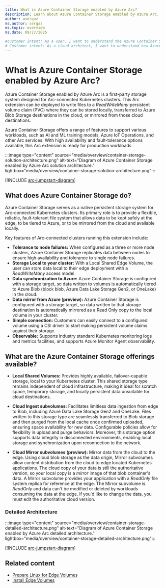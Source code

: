 ```yaml
---
title: What is Azure Container Storage enabled by Azure Arc?
description: Learn about Azure Container Storage enabled by Azure Arc, a first-party storage system designed for Arc-connected Kubernetes clusters.
author: asergaz
ms.author: sergaz
ms.topic: overview
ms.date: 09/27/2025

#customer intent: As a user, I want to understand the Azure Container Storage enabled by Azure Arc offering and its features.
# Customer intent: As a cloud architect, I want to understand how Azure Container Storage enabled by Azure Arc functions, so that I can evaluate its suitability for providing persistent storage in Arc-connected Kubernetes clusters.
---
```


# What is Azure Container Storage enabled by Azure Arc?

Azure Container Storage enabled by Azure Arc is a first-party storage system designed for Arc-connected Kubernetes clusters. This Arc extension can be deployed to write files to a *ReadWriteMany* persistent volume claim (PVC) where they can be stored locally, transferred to Azure Blob Storage destinations in the cloud, or mirrored from those cloud destinations. 

Azure Container Storage offers a range of features to support various workloads, such as AI and ML training models, Azure IoT Operations, and other Arc services. With high availability and fault-tolerance options available, this Arc extension is ready for production workloads. 

:::image type="content" source="media/overview/container-storage-solution-architecture.png" alt-text="Diagram of Azure Container Storage enabled by Azure Arc solution architecture." lightbox="media/overview/container-storage-solution-architecture.png":::

[!INCLUDE [arc-jumpstart-diagram](~/reusable-content/ce-skilling/azure/includes/arc-jumpstart-diagram.md)]

## What does Azure Container Storage do?

Azure Container Storage serves as a native persistent storage system for Arc-connected Kubernetes clusters. Its primary role is to provide a flexible, reliable, fault-tolerant file system that allows data to be kept safely at the edge, to be tiered to Azure, or to be mirrored from the cloud and available locally. 

Key features of Arc-connected clusters running this extension include:

- **Tolerance to node failures:** When configured as a three or more node clusters, Azure Container Storage replicates data between nodes to ensure high availability and tolerance to single node failures. 
- **Storage Local to your cluster:** With a Local Shared Edge Volume, the user can store data local to their edge deployment with a *ReadWriteMany* access model. 
- **Data synchronization to Azure:** Azure Container Storage is configured with a storage target, so data written to volumes is automatically tiered to Azure Blob (block blob, Azure Data Lake Storage Gen2, or OneLake) in the cloud. 
- **Data mirror from Azure (preview):** Azure Container Storage is configured with a storage target, so data written to that storage destination is automatically mirrored as a Read Only copy to the local volume in your cluster. 
- **Simple connection:** Customers can easily connect to a configured volume using a CSI driver to start making persistent volume claims against their storage. 
- **Observable:** Supports industry standard Kubernetes monitoring logs and metrics facilities, and supports Azure Monitor Agent observability. 

## What are the Azure Container Storage offerings available?

- **Local Shared Volumes:** Provides highly available, failover-capable storage, local to your Kubernetes cluster. This shared storage type remains independent of cloud infrastructure, making it ideal for scratch space, temporary storage, and locally persistent data unsuitable for cloud destinations. 

- **Cloud Ingest subvolumes:** Facilitates limitless data ingestion from edge to Blob, including Azure Data Lake Storage Gen2 and OneLake. Files written to this storage type are seamlessly transferred to Blob storage and then purged from the local cache once confirmed uploaded, ensuring space availability for new data. Configurable policies allow for flexibility in upload and purge behaviors. Moreover, this storage option supports data integrity in disconnected environments, enabling local storage and synchronization upon reconnection to the network. 

- **Cloud Mirror subvolumes (preview):** Mirror data from the cloud to the edge. Using cloud blob storage as the data origin, Mirror subvolumes allow content distribution from the cloud to edge located Kubernetes applications. The cloud copy of your data is still the authoritative version, so your local copy is a *mirror* image of that blob container's data. A Mirror subvolume provides your application with a *ReadOnly* file system replica for reference at the edge. The Mirror subvolume is *ReadOnly* and data can't be modified or deleted by workloads consuming the data at the edge. If you'd like to change the data, you must edit the authoritative cloud version.

### Detailed Architecture

:::image type="content" source="media/overview/container-storage-detailed-architecture.png" alt-text="Diagram of Azure Container Storage enabled by Azure Arc detailed architecture." lightbox="media/overview/container-storage-detailed-architecture.png":::

[!INCLUDE [arc-jumpstart-diagram](~/reusable-content/ce-skilling/azure/includes/arc-jumpstart-diagram.md)]

## Related content

- [Prepare Linux for Edge Volumes](howto-prepare-linux-edge-volumes.md)
- [Install Edge Volumes](howto-install-edge-volumes.md)
